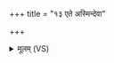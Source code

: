 +++
title = "१३ एते अस्मिन्देवा"

+++
<details><summary>मूलम् (VS)</summary>

ए॒ते अ॑स्मिन्दे॒वा ए॑क॒वृतो॑ भवन्ति ॥
</details>